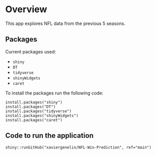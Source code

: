 # Overview

This app explores NFL data from the previous 5 seasons.

## Packages
Current packages used:
- `shiny`  
- `DT`  
- `tidyverse`
- `shinyWidgets` 
- `caret`  


To install the packages run the following code:
```{r}
install.packages("shiny")
install.packages("DT")
install.packages("tidyverse")
install.packages("shinyWidgets")
install.packages("caret")
```

## Code to run the application 
```{r}
shiny::runGitHub("xaviergenelin/NFL-Win-Prediction", ref="main")
```